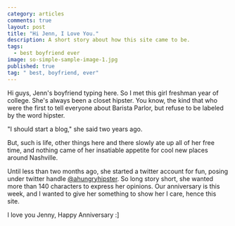 ```yaml
---
category: articles
comments: true
layout: post
title: "Hi Jenn, I Love You."
description: A short story about how this site came to be.
tags: 
  - best boyfriend ever
image: so-simple-sample-image-1.jpg
published: true
tag: " best, boyfriend, ever"
---
```


Hi guys, Jenn's boyfriend typing here. So I met this girl freshman year of college. She's always been a closet hipster. You know, the kind that who were the first to tell everyone about Barista Parlor, but refuse to be labeled by the word hipster.  

"I should start a blog," she said two years ago.

But, such is life, other things here and there slowly ate up all of her free time, and nothing came of her insatiable appetite for cool new places around Nashville. 

Until less than two months ago, she started a twitter account for fun, posing under twitter handle <a href="http://twitter.com/ahungryhipster">@ahungryhipster</a>. So long story short, she wanted more than 140 characters to express her opinions. Our anniversary is this week, and I wanted to give her something to show her I care, hence this site. 

I love you Jenny, Happy Anniversary :]